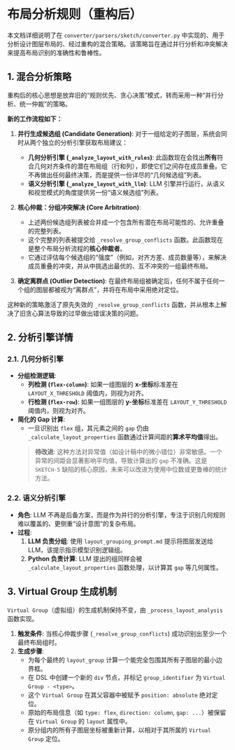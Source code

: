 # 布局分析规则（重构后）

本文档详细说明了在 `converter/parsers/sketch/converter.py` 中实现的、用于分析设计图层布局的、经过重构的混合策略。该策略旨在通过并行分析和冲突解决来提高布局识别的准确性和鲁棒性。

## 1. 混合分析策略

重构后的核心思想是放弃旧的“规则优先、贪心决策”模式，转而采用一种“并行分析、统一仲裁”的策略。

**新的工作流程如下：**

1.  **并行生成候选组 (Candidate Generation)**: 对于一组给定的子图层，系统会同时从两个独立的分析引擎获取布局建议：
    *   **几何分析引擎 (`_analyze_layout_with_rules`)**: 此函数现在会找出**所有**符合几何对齐条件的潜在布局组（行和列），即使它们之间存在成员重叠。它不再做出任何最终决策，而是提供一份详尽的“几何候选组”列表。
    *   **语义分析引擎 (`_analyze_layout_with_llm`)**: LLM 引擎并行运行，从语义和视觉模式的角度提供另一份“语义候选组”列表。

2.  **核心仲裁：分组冲突解决 (Core Arbitration)**:
    *   上述两份候选组列表被合并成一个包含所有潜在布局可能性的、允许重叠的完整列表。
    *   这个完整的列表被提交给 `_resolve_group_conflicts` 函数。此函数现在是整个布局分析流程的**核心仲裁者**。
    *   它通过评估每个候选组的“强度”（例如，对齐方差、成员数量等），来解决成员重叠的冲突，并从中挑选出最优的、互不冲突的一组最终布局。

3.  **确定离群点 (Outlier Detection)**: 在最终布局组被确定后，任何不属于任何一个组的图层都被视为“离群点”，并将在布局中采用绝对定位。

这种新的策略激活了原先失效的 `_resolve_group_conflicts` 函数，并从根本上解决了旧贪心算法导致的过早做出错误决策的问题。

## 2. 分析引擎详情

### 2.1. 几何分析引擎

-   **分组检测逻辑**:
    -   **列检测 (`flex-column`)**: 如果一组图层的 **x-坐标**标准差在 `LAYOUT_X_THRESHOLD` 阈值内，则视为对齐。
    -   **行检测 (`flex-row`)**: 如果一组图层的 **y-坐标**标准差在 `LAYOUT_Y_THRESHOLD` 阈值内，则视为对齐。
-   **简化的 Gap 计算**:
    -   一旦识别出 `flex` 组，其元素之间的 `gap` 仍由 `_calculate_layout_properties` 函数通过计算间距的**算术平均值**得出。
    > **待改进**: 这种方法对异常值（如设计稿中的微小错位）非常敏感。一个异常的间距会显著影响平均值，导致计算出的 `gap` 不准确。这是 `SKETCH-5` 缺陷的核心原因，未来可以改进为使用中位数或更鲁棒的统计方法。

### 2.2. 语义分析引擎

-   **角色**: LLM 不再是后备方案，而是作为并行的分析引擎，专注于识别几何规则难以覆盖的、更侧重“设计意图”的复杂布局。
-   **过程**:
    1.  **LLM 负责分组**: 使用 `layout_grouping_prompt.md` 提示将图层发送给 LLM，该提示指示模型识别逻辑组。
    2.  **Python 负责计算**: LLM 提出的组同样会被 `_calculate_layout_properties` 函数处理，以计算其 `gap` 等几何属性。

## 3. Virtual Group 生成机制

`Virtual Group`（虚拟组）的生成机制保持不变，由 `_process_layout_analysis` 函数实现。

1.  **触发条件**: 当核心仲裁步骤 (`_resolve_group_conflicts`) 成功识别出至少一个最终布局组时。
2.  **生成步骤**:
    *   为每个最终的 `layout_group` 计算一个能完全包围其所有子图层的最小边界框。
    *   在 DSL 中创建一个新的 `div` 节点，并标记 `group_identifier` 为 `Virtual Group - <type>`。
    *   这个 `Virtual Group` 在其父容器中被赋予 `position: absolute` 绝对定位。
    *   原始的布局信息（如 `type: flex`, `direction: column`, `gap: ...`）被保留在 `Virtual Group` 的 `layout` 属性中。
    *   原分组内的所有子图层坐标被重新计算，以相对于其所属的 `Virtual Group` 定位。